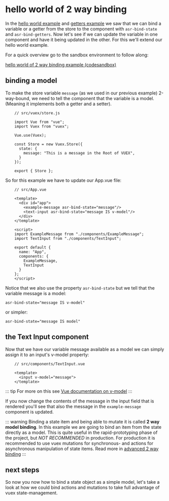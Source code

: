 # hello world of 2 way binding

In the [hello world example](./hello-world-example.html) and [getters example](./getters-example.html) we saw that we can bind a variable or a getter from the store to the component with `asr-bind-state` and `asr-bind-getters`. Now let's see if we can update the variable in one component and have it being updated in the other. For this we'll extend our hello world example.

For a quick overview go to the sandbox environment to follow along:

[hello world of 2 way binding example (codesandbox)](https://codesandbox.io/s/manual-hello-world-of-2-way-binding-lcjpx)

## binding a model

To make the store variable `message` (as we used in our previous example) 2-way-bound, we need to tell the component that the variable is a model. (Meaning it implements both a getter and a setter).

```js{10}
    // src/vuex/store.js
    
    import Vue from "vue";
    import Vuex from "vuex";
    
    Vue.use(Vuex);
    
    const Store = new Vuex.Store({
      state: {
        message: "This is a message in the Root of VUEX",
      }
    });
    
    export { Store };
```

So for this example we have to update our App.vue file:
```vue{6}
    // src/App.vue
    
    <template>
      <div id="app">
        <example-message asr-bind-state="message"/>
        <text-input asr-bind-state="message IS v-model"/>
      </div>
    </template>
    
    <script>
    import ExampleMessage from "./components/ExampleMessage";
    import TextInput from "./components/TextInput";
    
    export default {
      name: "App",
      components: {
        ExampleMessage,
    	TextInput
      }
    };
    </script>
```
Notice that we also use the property `asr-bind-state` but we tell that the variable message is a model: 

`asr-bind-state="message IS v-model"` 

or simpler:

`asr-bind-state="message IS model"`

## the Text Input component

Now that we have our variable message available as a model we can simply assign it to an input's v-model property:


```vue{4}
    // src/components/TextInput.vue
    
    <template>
      <input v-model="message">
    </template>
```
::: tip
For more on this see [Vue documentation on v-model](https://vuejs.org/v2/guide/forms.html?) 
::: 

If you now change the contents of the message in the input field that is rendered you'll see that also the message in the `example-message` component is updated.

::: warning
Binding a state item and being able to mutate it is called **2 way model binding**. In this example we are going to bind an item from the state directly as a model. This is quite useful in the rapid-prototyping phase of the project, but *NOT RECOMMENDED* in production. For production it is recommended to use vuex mutations for synchronous- and actions for asynchronous manipulation of state items. Read more in [advanced 2 way binding](./advanced-2-way-binding.html)
:::

## next steps

So now you now how to bind a state object as a simple model, let's take a look at how we could bind actions and mutations to take full advantage of vuex state-management. 
